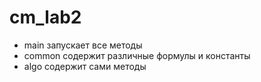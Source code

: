 # cm_lab2
* main запускает все методы
* common содержит различные формулы и константы
* algo содержит сами методы 

